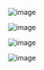 ![image](https://github.com/user-attachments/assets/668ba9de-7f7f-49e2-aced-0df6374467bf)

![image](https://github.com/user-attachments/assets/4913f2b0-9319-4b7e-b986-dfb3c3b6686c)

![image](https://github.com/user-attachments/assets/af099aba-2c54-41f8-84f1-0fa7c3fe87b1)

![image](https://github.com/user-attachments/assets/133b3f9d-1890-47d7-af33-a555ee7fecef)



